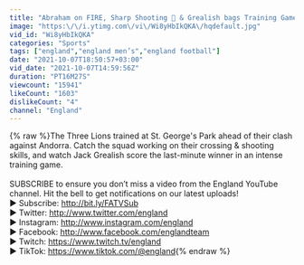 ```yaml
---
title: "Abraham on FIRE, Sharp Shooting 🎯 & Grealish bags Training Game WINNER! | Inside Training | England"
image: "https:\/\/i.ytimg.com\/vi\/Wi8yHbIkQKA\/hqdefault.jpg"
vid_id: "Wi8yHbIkQKA"
categories: "Sports"
tags: ["england","england men’s","england football"]
date: "2021-10-07T18:50:57+03:00"
vid_date: "2021-10-07T14:59:56Z"
duration: "PT16M27S"
viewcount: "15941"
likeCount: "1603"
dislikeCount: "4"
channel: "England"
---
```

{% raw %}The Three Lions trained at St. George's Park ahead of their clash against Andorra. Catch the squad working on their crossing &amp; shooting skills, and watch Jack Grealish score the last-minute winner in an intense training game. <br /><br />SUBSCRIBE to ensure you don’t miss a video from the England YouTube channel. Hit the bell to get notifications on our latest uploads! <br />► Subscribe: <a rel="nofollow" target="blank" href="http://bit.ly/FATVSub">http://bit.ly/FATVSub</a><br />► Twitter: <a rel="nofollow" target="blank" href="http://www.twitter.com/england">http://www.twitter.com/england</a><br />► Instagram: <a rel="nofollow" target="blank" href="http://www.instagram.com/england">http://www.instagram.com/england</a><br />► Facebook: <a rel="nofollow" target="blank" href="http://www.facebook.com/englandteam">http://www.facebook.com/englandteam</a><br />► Twitch: <a rel="nofollow" target="blank" href="https://www.twitch.tv/england">https://www.twitch.tv/england</a><br />► TikTok: <a rel="nofollow" target="blank" href="https://www.tiktok.com/@england">https://www.tiktok.com/@england</a>{% endraw %}
